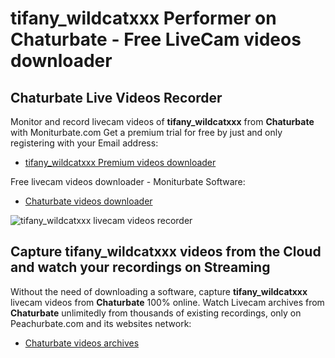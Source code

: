 # tifany_wildcatxxx Performer on Chaturbate - Free LiveCam videos downloader

## Chaturbate Live Videos Recorder

Monitor and record livecam videos of **tifany_wildcatxxx** from **Chaturbate** with Moniturbate.com
Get a premium trial for free by just and only registering with your Email address:
* [tifany_wildcatxxx Premium videos downloader](https://moniturbate.com/request-demo-licence-key.html)

Free livecam videos downloader - Moniturbate Software:
* [Chaturbate videos downloader](https://moniturbate.com/moniturbate-download-software.html)

![tifany_wildcatxxx livecam videos recorder](https://peachurnet.com/templates/moniturbate-software.png)


## Capture tifany_wildcatxxx videos from the Cloud and watch your recordings on Streaming

Without the need of downloading a software, capture **tifany_wildcatxxx** livecam videos from **Chaturbate** 100% online.
Watch Livecam archives from **Chaturbate** unlimitedly from thousands of existing recordings, only on Peachurbate.com and its websites network:
* [Chaturbate videos archives](https://peachurnet.com/)